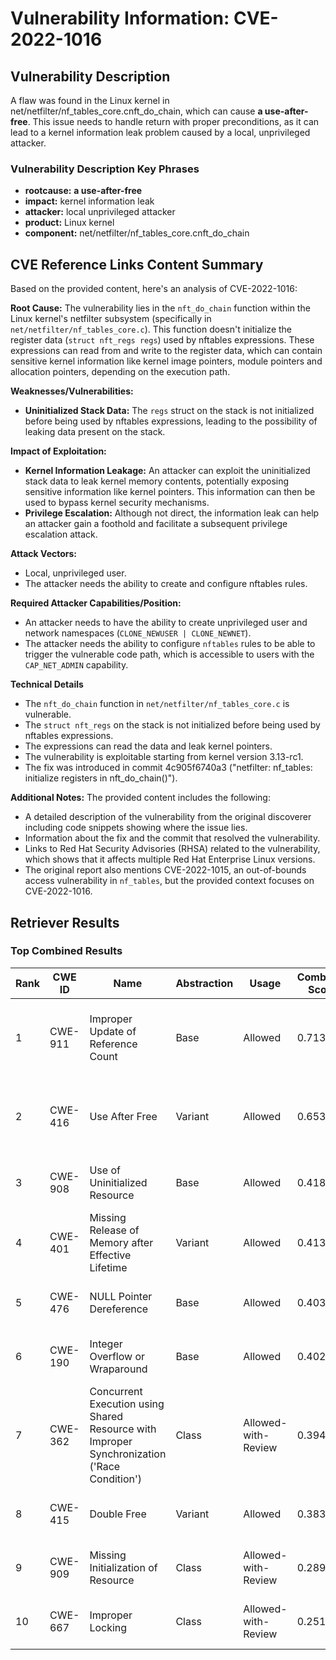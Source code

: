 # Vulnerability Information: CVE-2022-1016

## Vulnerability Description
A flaw was found in the Linux kernel in net/netfilter/nf_tables_core.cnft_do_chain, which can cause **a use-after-free**. This issue needs to handle return with proper preconditions, as it can lead to a kernel information leak problem caused by a local, unprivileged attacker.

### Vulnerability Description Key Phrases
- **rootcause:** **a use-after-free**
- **impact:** kernel information leak
- **attacker:** local unprivileged attacker
- **product:** Linux kernel
- **component:** net/netfilter/nf_tables_core.cnft_do_chain

## CVE Reference Links Content Summary
Based on the provided content, here's an analysis of CVE-2022-1016:

**Root Cause:**
The vulnerability lies in the `nft_do_chain` function within the Linux kernel's netfilter subsystem (specifically in `net/netfilter/nf_tables_core.c`). This function doesn't initialize the register data (`struct nft_regs regs`) used by nftables expressions. These expressions can read from and write to the register data, which can contain sensitive kernel information like kernel image pointers, module pointers and allocation pointers, depending on the execution path.

**Weaknesses/Vulnerabilities:**
- **Uninitialized Stack Data:** The `regs` struct on the stack is not initialized before being used by nftables expressions, leading to the possibility of leaking data present on the stack.

**Impact of Exploitation:**
- **Kernel Information Leakage:** An attacker can exploit the uninitialized stack data to leak kernel memory contents, potentially exposing sensitive information like kernel pointers. This information can then be used to bypass kernel security mechanisms.
- **Privilege Escalation:** Although not direct, the information leak can help an attacker gain a foothold and facilitate a subsequent privilege escalation attack.

**Attack Vectors:**
- Local, unprivileged user.
- The attacker needs the ability to create and configure nftables rules.

**Required Attacker Capabilities/Position:**
- An attacker needs to have the ability to create unprivileged user and network namespaces (`CLONE_NEWUSER | CLONE_NEWNET`).
- The attacker needs the ability to configure `nftables` rules to be able to trigger the vulnerable code path, which is accessible to users with the `CAP_NET_ADMIN` capability.

**Technical Details**
- The `nft_do_chain` function in `net/netfilter/nf_tables_core.c` is vulnerable.
- The `struct nft_regs` on the stack is not initialized before being used by nftables expressions.
- The expressions can read the data and leak kernel pointers.
- The vulnerability is exploitable starting from kernel version 3.13-rc1.
- The fix was introduced in commit 4c905f6740a3 ("netfilter: nf_tables: initialize registers in nft_do_chain()").

**Additional Notes:**
The provided content includes the following:
- A detailed description of the vulnerability from the original discoverer including code snippets showing where the issue lies.
- Information about the fix and the commit that resolved the vulnerability.
- Links to Red Hat Security Advisories (RHSA) related to the vulnerability, which shows that it affects multiple Red Hat Enterprise Linux versions.
- The original report also mentions CVE-2022-1015, an out-of-bounds access vulnerability in `nf_tables`, but the provided context focuses on CVE-2022-1016.

## Retriever Results

### Top Combined Results

| Rank | CWE ID | Name | Abstraction | Usage | Combined Score | Retrievers | Individual Scores |
|------|--------|------|-------------|-------|---------------|------------|-------------------|
| 1 | CWE-911 | Improper Update of Reference Count | Base | Allowed | 0.7138 | dense, sparse, graph | dense: 0.591, sparse: 0.261, graph: 0.751 |
| 2 | CWE-416 | Use After Free | Variant | Allowed | 0.6537 | dense, sparse, graph | dense: 0.588, sparse: 0.233, graph: 0.785 |
| 3 | CWE-908 | Use of Uninitialized Resource | Base | Allowed | 0.4189 | dense, sparse | dense: 0.571, sparse: 0.233 |
| 4 | CWE-401 | Missing Release of Memory after Effective Lifetime | Variant | Allowed | 0.4138 | dense, sparse | dense: 0.595, sparse: 0.263 |
| 5 | CWE-476 | NULL Pointer Dereference | Base | Allowed | 0.4037 | dense, sparse | dense: 0.561, sparse: 0.215 |
| 6 | CWE-190 | Integer Overflow or Wraparound | Base | Allowed | 0.4023 | dense, sparse | dense: 0.552, sparse: 0.221 |
| 7 | CWE-362 | Concurrent Execution using Shared Resource with Improper Synchronization ('Race Condition') | Class | Allowed-with-Review | 0.3941 | dense, sparse, graph | dense: 0.581, sparse: 0.265, graph: 0.639 |
| 8 | CWE-415 | Double Free | Variant | Allowed | 0.3837 | dense, sparse | dense: 0.549, sparse: 0.246 |
| 9 | CWE-909 | Missing Initialization of Resource | Class | Allowed-with-Review | 0.2898 | dense, sparse | dense: 0.606, sparse: 0.332 |
| 10 | CWE-667 | Improper Locking | Class | Allowed-with-Review | 0.2514 | dense, sparse | dense: 0.559, sparse: 0.259 |

